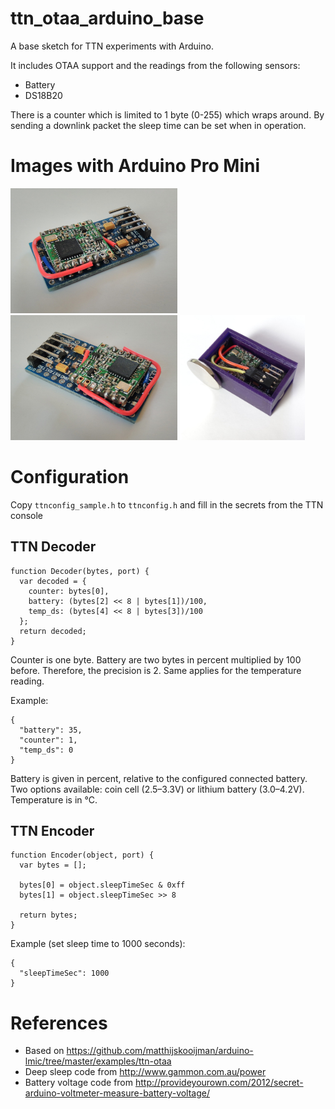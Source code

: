 # ttn_otaa_arduino_base
A base sketch for TTN experiments with Arduino.

It includes OTAA support and the readings from the following sensors:
- Battery
- DS18B20

There is a counter which is limited to 1 byte (0-255) which wraps around. By sending a downlink packet the sleep time can be set when in operation.

# Images with Arduino Pro Mini

<img src="https://raw.githubusercontent.com/sebastianha/ttn_otaa_arduino_base/master/doc/images/arduino_1.jpg" height=200px> <img src="https://raw.githubusercontent.com/sebastianha/ttn_otaa_arduino_base/master/doc/images/arduino_2.jpg" height=200px> <img src="https://raw.githubusercontent.com/sebastianha/ttn_otaa_arduino_base/master/doc/images/case.jpg" height=200px>

# Configuration
Copy `ttnconfig_sample.h` to `ttnconfig.h` and fill in the secrets from the TTN console

## TTN Decoder
```
function Decoder(bytes, port) {
  var decoded = {
    counter: bytes[0],
    battery: (bytes[2] << 8 | bytes[1])/100,
    temp_ds: (bytes[4] << 8 | bytes[3])/100
  };
  return decoded;
}
```

Counter is one byte. Battery are two bytes in percent multiplied by 100 before. Therefore, the precision is 2. Same applies for the temperature reading.

Example:
```
{
  "battery": 35,
  "counter": 1,
  "temp_ds": 0
}
```

Battery is given in percent, relative to the configured connected battery. Two options available: coin cell (2.5–3.3V) or lithium battery (3.0–4.2V). Temperature is in °C.

## TTN Encoder
```
function Encoder(object, port) {
  var bytes = [];

  bytes[0] = object.sleepTimeSec & 0xff
  bytes[1] = object.sleepTimeSec >> 8

  return bytes;
}
```

Example (set sleep time to 1000 seconds):
```
{
  "sleepTimeSec": 1000
}
```

# References
- Based on https://github.com/matthijskooijman/arduino-lmic/tree/master/examples/ttn-otaa
- Deep sleep code from http://www.gammon.com.au/power
- Battery voltage code from http://provideyourown.com/2012/secret-arduino-voltmeter-measure-battery-voltage/

